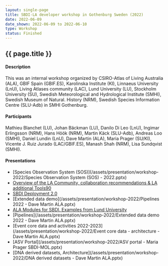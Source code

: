 ```yaml
---
layout: single-page
title: SBDI-LA developer workshop in Gothenburg Sweden (2022) 
date: 2022-06-09
date_shown: 2022-06-09 to 2022-06-10
type: Workshop
status: Finished
---
```


## {{ page.title }}

#### Description 

This was an internal workshop organized by CSIRO-Atlas of Living Australia (ALA), GBIF Spain (GBIF.ES), Karolinska Institute (KI), Linnaeus University (LnU), Living Atlases community (LAC), Lund University (LU), Stockholm University (SU), Swedish Meteorological and Hydrological Institute (SMHI), Swedish Museum of Natural. History (NRM), Swedish Species Information Centre (SLU-Adb) in SMHI Gothenburg.

#### Participants

Mathieu Blanchet (LU), Johan Bäckman (LU), Danilo Di Leo (LnU), Ingimar Erlingsson (NRM), Hans Höök (NRM), Martin Käck (SLU-Adb), Andreas Loo (SMHI), Daniel Lundin (LnU), Dave Martin (ALA), Maria Prager (SU/KI), Vicente J. Ruiz Jurado (LAC/GBIF.ES), Manash Shah (NRM), Lisa Sundqvist (SMHI).

#### Presentations

- [Species Observation System (SOS)](/assets/presentation/workshop-2022/Species Observation System (SOS) - 2022.pptx)
- [Overview of the LA Community, collaboration recommendations & LA additional Tools90](/assets/presentation/workshop-2022/SBDI-pres.html)
- [SBDI Deployment 2.0](/assets/presentation/workshop-2022/SBDI-2_0.pptx)
- [Extended data demo](/assets/presentation/workshop-2022/Pipelines 2022 - Dave Martin ALA.pptx)
- [ALA Modules for SBDI. Examples from Lund University](/assets/presentation/workshop-2022/LU_biocollect_sensor_presentation_MathieuBlanchet_20220609.odp)
- [Pipelines](/assets/presentation/workshop-2022/Extended data demo 2022 - Dave Martin ALA.pptx)
- [Event core data and activities 2022-2023](/assets/presentation/workshop-2022/Event core data - architecture - Dave Martin ALA.pptx)
- [ASV Portal](/assets/presentation/workshop-2022/ASV portal - Maria Prager SBDI-MOL.pptx)
- [DNA derived datasets, Architecture](/assets/presentation/workshop-2022/DNA derived datasets - Dave Martin ALA.pptx)



